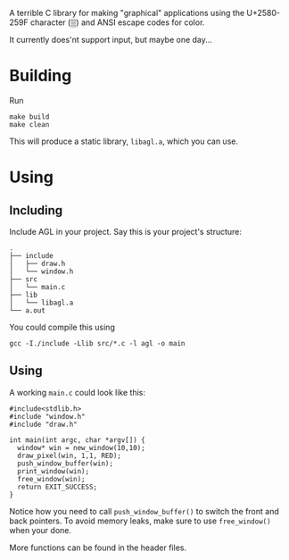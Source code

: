 A terrible C library for making "graphical" applications using the U+2580-259F character (▒) and ANSI escape codes for color.

It currently does'nt support input, but maybe one day...

# Building
Run
```
make build
make clean
```
This will produce a static library, `libagl.a`, which you can use.

# Using
## Including
Include AGL in your project.
Say this is your project's structure:
```
.
├── include
│   ├── draw.h
│   └── window.h
├── src
│   └── main.c
├── lib
│   └── libagl.a
└── a.out
```
You could compile this using
```
gcc -I./include -Llib src/*.c -l agl -o main
```
## Using
A working `main.c` could look like this:
```
#include<stdlib.h>
#include "window.h"
#include "draw.h"

int main(int argc, char *argv[]) {
  window* win = new_window(10,10);
  draw_pixel(win, 1,1, RED);
  push_window_buffer(win);
  print_window(win);
  free_window(win);
  return EXIT_SUCCESS;
}
```
Notice how you need to call `push_window_buffer()` to switch the front and back pointers.
To avoid memory leaks, make sure to use `free_window()` when your done.

More functions can be found in the header files.
